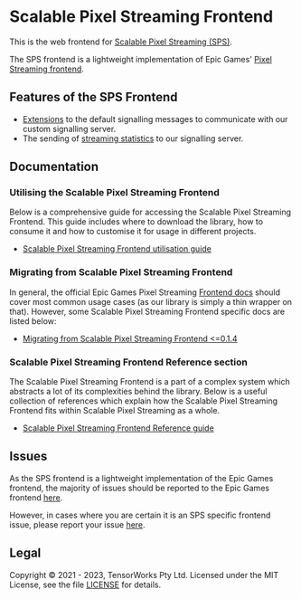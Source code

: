 # Scalable Pixel Streaming Frontend

This is the web frontend for [Scalable Pixel Streaming (SPS)](https://scalablestreaming.io). 

The SPS frontend is a lightweight implementation of Epic Games' [Pixel Streaming frontend](https://github.com/EpicGames/PixelStreamingInfrastructure/tree/master/Frontend). 

## Features of the SPS Frontend

- [Extensions](./library/src/SignallingExtension.ts) to the default signalling messages to communicate with our custom signalling server.
- The sending of [streaming statistics](./library/src/SPSApplication.ts#L38) to our signalling server.

## Documentation

### Utilising the Scalable Pixel Streaming Frontend
Below is a comprehensive guide for accessing the Scalable Pixel Streaming Frontend. This guide includes where to download the library, how to consume it and how to customise it for usage in different projects.
- [Scalable Pixel Streaming Frontend utilisation guide](./docs/frontend_utilisation_guide.md)

### Migrating from Scalable Pixel Streaming Frontend
In general, the official Epic Games Pixel Streaming [Frontend docs](https://github.com/EpicGames/PixelStreamingInfrastructure/tree/master/Frontend) should cover most common usage cases (as our library is simply a thin wrapper on that). However, some Scalable Pixel Streaming Frontend specific docs are listed below:

- [Migrating from Scalable Pixel Streaming Frontend <=0.1.4](./docs/api_transition_guide.md)

### Scalable Pixel Streaming Frontend Reference section
The Scalable Pixel Streaming Frontend is a part of a complex system which abstracts a lot of its complexities behind the library. Below is a useful collection of references which explain how the Scalable Pixel Streaming Frontend fits within Scalable Pixel Streaming as a whole. 
- [Scalable Pixel Streaming Frontend Reference guide](./docs/sps_frontend_refrence_guide.md)

## Issues

As the SPS frontend is a lightweight implementation of the Epic Games frontend, the majority of issues should be reported to the Epic Games frontend [here](https://github.com/EpicGames/PixelStreamingInfrastructure/issues).

However, in cases where you are certain it is an SPS specific frontend issue, please report your issue [here](https://github.com/ScalablePixelStreaming/Frontend/issues).


## Legal

Copyright &copy; 2021 - 2023, TensorWorks Pty Ltd. Licensed under the MIT License, see the file [LICENSE](./LICENSE) for details.
